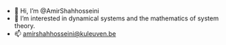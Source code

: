 - 👋 Hi, I’m @AmirShahhosseini
- 👀 I’m interested in dynamical systems and the mathematics of system theory.
- 📫 amirshahhosseini@kuleuven.be

<!---
AmirShahhosseini/AmirShahhosseini is a ✨ special ✨ repository because its `README.md` (this file) appears on your GitHub profile.
You can click the Preview link to take a look at your changes.
--->

